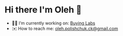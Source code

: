 # Hi there I'm Oleh 👋

- 👨‍💻 I’m currently working on: [Buying Labs](https://www.buyinglabs.com/)
- ✉️ How to reach me: oleh.polishchuk.ck@gmail.com
